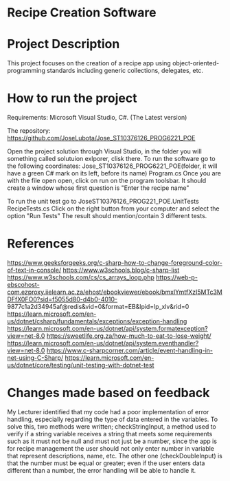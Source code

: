 # Recipe Creation Software

#  Project Description

This project focuses on the creation of a recipe app using object-oriented-programming standards including generic collections, delegates, etc.

#  How to run the project

Requirements: Microsoft Visual Studio, C#. (The Latest version)

The repository: https://github.com/JoseLubota/Jose_ST10376126_PROG6221_POE

Open the project solution through Visual Studio, in the folder you will something called solutuion exlporer, clisk there.
To run the software go to the following coordinates: 
Jose_ST10376126_PROG6221_POE(folder, it will have a green C# mark on its left, before its name)
    Program.cs
    Once you are with the file open open, click on run on the program toolsbar.
    It should create a window whose first question is "Enter the recipe name"

To run the unit test go to
    JoseST10376126_PROG221_POE.UnitTests
    RecipeTests.cs
    Click on the right button from your computer and select the option "Run Tests"
    The result should mention/contain 3 different tests.
    

#  References

https://www.geeksforgeeks.org/c-sharp-how-to-change-foreground-color-of-text-in-console/
https://www.w3schools.blog/c-sharp-list
https://www.w3schools.com/cs/cs_arrays_loop.php
https://web-p-ebscohost-com.ezproxy.iielearn.ac.za/ehost/ebookviewer/ebook/bmxlYmtfXzI5MTc3MDFfX0FO0?sid=f5055d80-d4b0-4010-      9877c1a2d34945af@redis&vid=0&format=EB&lpid=lp_xlv&rid=0     
https://learn.microsoft.com/en-us/dotnet/csharp/fundamentals/exceptions/exception-handling
https://learn.microsoft.com/en-us/dotnet/api/system.formatexception?view=net-8.0
https://sweetlife.org.za/how-much-to-eat-to-lose-weight/
https://learn.microsoft.com/en-us/dotnet/api/system.eventhandler?view=net-8.0
https://www.c-sharpcorner.com/article/event-handling-in-net-using-C-Sharp/
https://learn.microsoft.com/en-us/dotnet/core/testing/unit-testing-with-dotnet-test

# Changes made based on feedback 

My Lecturer identified that my code had a poor implementation of error handling, especially regarding the type of data entered in the variables. To solve this, two methods were written; checkStringInput, a method used to verify if a string variable receives a string that meets some requirements such as it must not be null and must not just be a number, since the app is for recipe management the user should not only enter number in variable that represent descriptions, name, etc. The other one (checkDoubleInput) is that the number must be equal or greater; even if the user enters data different than a number, the error handling will be able to handle it.

